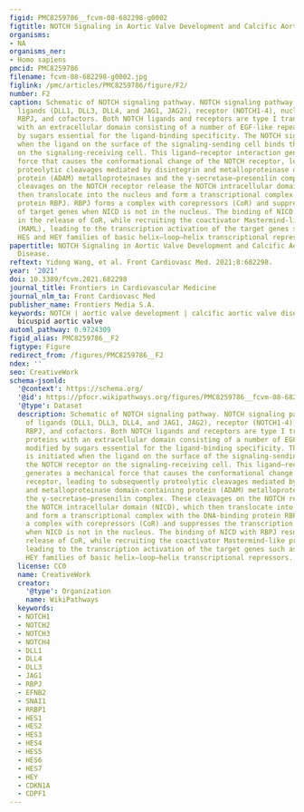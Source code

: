 ```yaml
---
figid: PMC8259786__fcvm-08-682298-g0002
figtitle: NOTCH Signaling in Aortic Valve Development and Calcific Aortic Valve Disease
organisms:
- NA
organisms_ner:
- Homo sapiens
pmcid: PMC8259786
filename: fcvm-08-682298-g0002.jpg
figlink: /pmc/articles/PMC8259786/figure/F2/
number: F2
caption: Schematic of NOTCH signaling pathway. NOTCH signaling pathway consists of
  ligands (DLL1, DLL3, DLL4, and JAG1, JAG2), receptor (NOTCH1-4), nuclear effector
  RBPJ, and cofactors. Both NOTCH ligands and receptors are type I transmembrane proteins
  with an extracellular domain consisting of a number of EGF-like repeats modified
  by sugars essential for the ligand-binding specificity. The NOTCH signal is initiated
  when the ligand on the surface of the signaling-sending cell binds the NOTCH receptor
  on the signaling-receiving cell. This ligand–receptor interaction generates a mechanical
  force that causes the conformational change of the NOTCH receptor, leading to subsequently
  proteolytic cleavages mediated by disintegrin and metalloproteinase domain-containing
  protein (ADAM) metalloproteinases and the γ-secretase–presenilin complex. These
  cleavages on the NOTCH receptor release the NOTCH intracellular domain (NICD), which
  then translocate into the nucleus and form a transcriptional complex with the DNA-binding
  protein RBPJ. RBPJ forms a complex with corepressors (CoR) and suppresses the transcription
  of target genes when NICD is not in the nucleus. The binding of NICD with RBPJ results
  in the release of CoR, while recruiting the coactivator Mastermind-like protein
  (MAML), leading to the transcription activation of the target genes such as the
  HES and HEY families of basic helix–loop–helix transcriptional repressors.
papertitle: NOTCH Signaling in Aortic Valve Development and Calcific Aortic Valve
  Disease.
reftext: Yidong Wang, et al. Front Cardiovasc Med. 2021;8:682298.
year: '2021'
doi: 10.3389/fcvm.2021.682298
journal_title: Frontiers in Cardiovascular Medicine
journal_nlm_ta: Front Cardiovasc Med
publisher_name: Frontiers Media S.A.
keywords: NOTCH | aortic valve development | calcific aortic valve disease | EMT |
  bicuspid aortic valve
automl_pathway: 0.9724309
figid_alias: PMC8259786__F2
figtype: Figure
redirect_from: /figures/PMC8259786__F2
ndex: ''
seo: CreativeWork
schema-jsonld:
  '@context': https://schema.org/
  '@id': https://pfocr.wikipathways.org/figures/PMC8259786__fcvm-08-682298-g0002.html
  '@type': Dataset
  description: Schematic of NOTCH signaling pathway. NOTCH signaling pathway consists
    of ligands (DLL1, DLL3, DLL4, and JAG1, JAG2), receptor (NOTCH1-4), nuclear effector
    RBPJ, and cofactors. Both NOTCH ligands and receptors are type I transmembrane
    proteins with an extracellular domain consisting of a number of EGF-like repeats
    modified by sugars essential for the ligand-binding specificity. The NOTCH signal
    is initiated when the ligand on the surface of the signaling-sending cell binds
    the NOTCH receptor on the signaling-receiving cell. This ligand–receptor interaction
    generates a mechanical force that causes the conformational change of the NOTCH
    receptor, leading to subsequently proteolytic cleavages mediated by disintegrin
    and metalloproteinase domain-containing protein (ADAM) metalloproteinases and
    the γ-secretase–presenilin complex. These cleavages on the NOTCH receptor release
    the NOTCH intracellular domain (NICD), which then translocate into the nucleus
    and form a transcriptional complex with the DNA-binding protein RBPJ. RBPJ forms
    a complex with corepressors (CoR) and suppresses the transcription of target genes
    when NICD is not in the nucleus. The binding of NICD with RBPJ results in the
    release of CoR, while recruiting the coactivator Mastermind-like protein (MAML),
    leading to the transcription activation of the target genes such as the HES and
    HEY families of basic helix–loop–helix transcriptional repressors.
  license: CC0
  name: CreativeWork
  creator:
    '@type': Organization
    name: WikiPathways
  keywords:
  - NOTCH1
  - NOTCH2
  - NOTCH3
  - NOTCH4
  - DLL1
  - DLL4
  - DLL3
  - JAG1
  - RBPJ
  - EFNB2
  - SNAI1
  - RRBP1
  - HES1
  - HES2
  - HES3
  - HES4
  - HES5
  - HES6
  - HES7
  - HEY
  - CDKN1A
  - CDPF1
---
```

